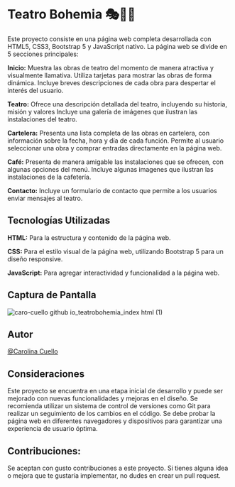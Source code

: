 
# Teatro Bohemia 🎭💃🏼

Este proyecto consiste en una página web completa desarrollada con HTML5, CSS3, Bootstrap 5 y JavaScript nativo. La página web se divide en 5 secciones principales:

**Inicio:**
Muestra las obras de teatro del momento de manera atractiva y visualmente llamativa.
Utiliza tarjetas para mostrar las obras de forma dinámica. Incluye breves descripciones de cada obra para despertar el interés del usuario.

**Teatro:**
Ofrece una descripción detallada del teatro, incluyendo su historia, misión y valores Incluye una galería de imágenes que ilustran las instalaciones del teatro.

**Cartelera:**
Presenta una lista completa de las obras en cartelera, con información sobre la fecha, hora y día de cada función. Permite al usuario seleccionar una obra y comprar entradas directamente en la página web.

**Café:**
Presenta de manera amigable las instalaciones que se ofrecen, con algunas opciones del menú. Incluye algunas imagenes que ilustran las instalaciones de la cafetería.

**Contacto:**
Incluye un formulario de contacto que permite a los usuarios enviar mensajes al teatro. 

## Tecnologías Utilizadas 

**HTML:** Para la estructura y contenido de la página web.

**CSS:** Para el estilo visual de la página web, utilizando Bootstrap 5 para un diseño responsive.

**JavaScript:** Para agregar interactividad y funcionalidad a la página web. 

## Captura de Pantalla

![caro-cuello github io_teatrobohemia_index html (1)](https://github.com/Caro-Cuello/teatrobohemia/assets/122840125/e04ee1d4-30a9-4a04-bb37-7f69b8ac5691)

## Autor

[@Carolina Cuello](https://www.linkedin.com/in/carolina-cuello-luna-982035233/)

  
## Consideraciones
Este proyecto se encuentra en una etapa inicial de desarrollo y puede ser mejorado con nuevas funcionalidades y mejoras en el diseño.
Se recomienda utilizar un sistema de control de versiones como Git para realizar un seguimiento de los cambios en el código.
Se debe probar la página web en diferentes navegadores y dispositivos para garantizar una experiencia de usuario óptima.

## Contribuciones:

Se aceptan con gusto contribuciones a este proyecto. Si tienes alguna idea o mejora que te gustaría implementar, no dudes en crear un pull request.




